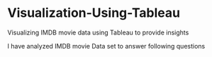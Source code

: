 # Visualization-Using-Tableau
Visualizing IMDB movie data using Tableau to provide insights

I have analyzed IMDB movie Data set to answer following questions
